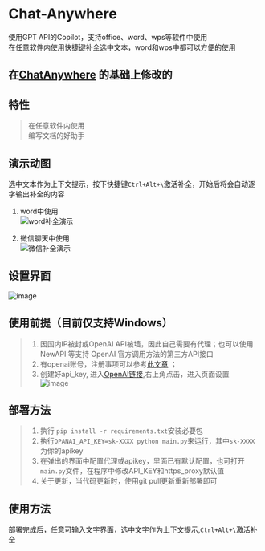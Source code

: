 # Chat-Anywhere
使用GPT API的Copilot，支持office、word、wps等软件中使用  
在任意软件内使用快捷键补全选中文本，word和wps中都可以方便的使用  


##  在[ChatAnywhere](https://github.com/LiangYang666/ChatAnywhere)  的基础上修改的
## 特性
> 在任意软件内使用  
> 编写文档的好助手  

## 演示动图
选中文本作为上下文提示，按下快捷键`Ctrl+Alt+\`激活补全，开始后将会自动逐字输出补全的内容
1. word中使用  
![word补全演示](https://user-images.githubusercontent.com/38237931/230600283-d0b5e55f-5b07-44fa-b8e6-751ce300d1ee.gif)

2. 微信聊天中使用  
![微信补全演示](https://user-images.githubusercontent.com/38237931/230600251-4a39728c-6689-49d5-9b05-9bec6df0b6cc.gif)


## 设置界面
![image](https://github.com/user-attachments/assets/cbdc199a-e6d1-47be-bf7c-b78ced6e0e0c)



## 使用前提（目前仅支持Windows）
> 1. 因国内IP被封或OpenAI API被墙，因此自己需要有代理；也可以使用 NewAPI 等支持 OpenAI 官方调用方法的第三方API接口  
> 2. 有openai账号，注册事项可以参考[此文章](https://juejin.cn/post/7173447848292253704) ；  
> 3. 创建好api_key, 进入[OpenAI链接](https://platform.openai.com/),右上角点击，进入页面设置  
![image](https://user-images.githubusercontent.com/38237931/222461544-260ef350-2d05-486d-bf36-d078873b0f7a.png)

## 部署方法
> 1. 执行 `pip install -r requirements.txt`安装必要包  
> 2. 执行`OPANAI_API_KEY=sk-XXXX python main.py`来运行，其中`sk-XXXX`为你的apikey  
> 3. 在弹出的界面中配置代理或apikey，里面已有默认配置，也可打开`main.py`文件，在程序中修改API_KEY和https_proxy默认值  
> 4. 关于更新，当代码更新时，使用git pull更新重新部署即可 

## 使用方法
部署完成后，任意可输入文字界面，选中文字作为上下文提示,`Ctrl+Alt+\`激活补全  




